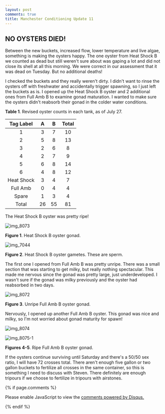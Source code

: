 ```yaml
---
layout: post
comments: true
title: Manchester Conditioning Update 11
---
```


## NO OYSTERS DIED!

Between the new buckets, increased flow, lower temperature and live algae, something is making the oysters happy. The one oyster from Heat Shock B we counted as dead but still weren't sure about was gaping a lot and did not close its shell at all this morning. We were correct in our assessment that it was dead on Tuesday. But no additional deaths!

I checked the buckets and they really weren't dirty. I didn't want to rinse the oysters off with freshwater and accidentally trigger spawning, so I just left the buckets as is. I opened up the Heat Shock B oyster and 2 additional ones from Full Amb B to examine gonad maturation. I wanted to make sure the oysters didn't reabsorb their gonad in the colder water conditions.

**Table 1**. Revised oyster counts in each tank, as of July 27.

|  Tag Label |  A |  B | Total |
|:----------:|:--:|:--:|:-----:|
|      1     |  3 |  7 |   10  |
|      2     |  5 |  8 |   13  |
|      3     |  2 |  6 |    8  |
|      4     |  2 |  7 |    9  |
|      5     |  6 |  8 |   14  |
|      6     |  4 |  8 |   12  |
| Heat Shock |  3 |  4 |    7  |
|  Full Amb  |  0 |  4 |    4  |
|    Spare   |  1 |  3 |    4  |
|    Total   | 26 | 55 |   81  |

The Heat Shock B oyster was pretty ripe!

![img_8073](https://user-images.githubusercontent.com/22335838/28689237-d48f353c-72c9-11e7-8499-178f6b7b5349.JPG)

**Figure 1**. Heat Shock B oyster gonad.

![img_7044](https://user-images.githubusercontent.com/22335838/28689243-d5e59386-72c9-11e7-8d8e-35c918146782.JPG)

**Figure 2**. Heat Shock B oyster gametes. These are sperm.

The first one I opened from Full Amb B was pretty unripe. There was a small section that was starting to get milky, but really nothing spectacular. This made me nervous since the gonad was pretty large, just underdeveloped. I wasn't sure if the gonad was milky previously and the oyster had reabsorbed in two days.

![img_8072](https://user-images.githubusercontent.com/22335838/28689372-4c911e92-72ca-11e7-825f-8ac9f3bcddba.JPG)

**Figure 3**. Unripe Full Amb B oyster gonad.

Nervously, I opened up another Full Amb B oyster. This gonad was nice and milky, so I'm not worried about gonad maturity for spawn!

![img_8074](https://user-images.githubusercontent.com/22335838/28689385-54aa4900-72ca-11e7-8c1c-973447d8998d.JPG)

![img_8075-1](https://user-images.githubusercontent.com/22335838/28689391-56c339ae-72ca-11e7-8f5c-5dd4715cc6dd.JPG)

**Figures 4-5**. Ripe Full Amb B oyster gonad.

If the oysters continue surviving until Saturday and there's a 50/50 sex ratio, I will have 72 crosses total. There aren't enough five gallon or two gallon buckets to fertilize all crosses in the same container, so this is something I need to discuss with Steven. There definitely are enough tripours if we choose to fertilize in tripours with airstones.

{% if page.comments %}

<div id="disqus_thread"></div>
<script>

/**
*  RECOMMENDED CONFIGURATION VARIABLES: EDIT AND UNCOMMENT THE SECTION BELOW TO INSERT DYNAMIC VALUES FROM YOUR PLATFORM OR CMS.
*  LEARN WHY DEFINING THESE VARIABLES IS IMPORTANT: https://disqus.com/admin/universalcode/#configuration-variables*/
/*
var disqus_config = function () {
this.page.url = PAGE_URL;  // Replace PAGE_URL with your page's canonical URL variable
this.page.identifier = PAGE_IDENTIFIER; // Replace PAGE_IDENTIFIER with your page's unique identifier variable
};
*/
(function() { // DON'T EDIT BELOW THIS LINE
var d = document, s = d.createElement('script');
s.src = 'https://the-responsible-grad-student.disqus.com/embed.js';
s.setAttribute('data-timestamp', +new Date());
(d.head || d.body).appendChild(s);
})();
</script>
<noscript>Please enable JavaScript to view the <a href="https://disqus.com/?ref_noscript">comments powered by Disqus.</a></noscript>

{% endif %}

<script id="dsq-count-scr" src="//the-responsible-grad-student.disqus.com/count.js" async></script>

